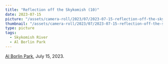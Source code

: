 ```yaml
---
title: "Reflection off the Skykomish (10)"
date: 2023-07-15
picture: "/assets/camera-roll/2023/07/2023-07-15-reflection-off-the-skykomish-10/20230716_035338416_iOS.jpg"
thumbnail: "/assets/camera-roll/2023/07/2023-07-15-reflection-off-the-skykomish-10/20230716_035338416_iOS-thumbnail.jpg"
type: picture
tags:
  - Skykomish River
  - Al Borlin Park
---
```

[Al Borlin Park](/al-borlin-park/), July 15, 2023.